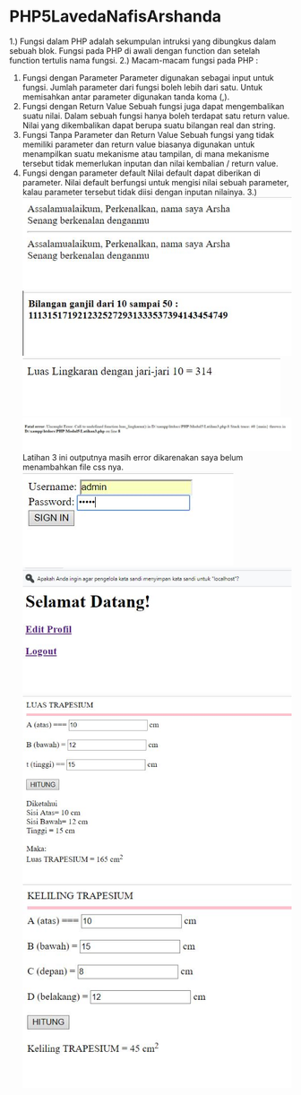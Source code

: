 # PHP5LavedaNafisArshanda
1.) Fungsi dalam PHP adalah sekumpulan intruksi yang dibungkus dalam sebuah blok. Fungsi pada PHP di awali dengan function dan setelah    function tertulis nama fungsi.
2.) Macam-macam fungsi pada PHP :
1. Fungsi dengan Parameter
Parameter digunakan sebagai input untuk fungsi. Jumlah parameter dari fungsi boleh lebih dari satu. Untuk memisahkan antar
parameter digunakan tanda koma (,).
2. Fungsi dengan Return Value
Sebuah fungsi juga dapat mengembalikan suatu nilai. Dalam sebuah fungsi hanya boleh
terdapat satu return value. Nilai yang dikembalikan dapat berupa suatu bilangan real dan
string.
3. Fungsi Tanpa Parameter dan Return Value
Sebuah fungsi yang tidak memiliki parameter dan return value biasanya digunakan untuk
menampilkan suatu mekanisme atau tampilan, di mana mekanisme tersebut tidak
memerlukan inputan dan nilai kembalian / return value.
4. Fungsi dengan parameter default
Nilai default dapat diberikan di parameter. Nilai default berfungsi untuk mengisi nilai
sebuah parameter, kalau parameter tersebut tidak diisi dengan inputan nilainya.
3.)
![alt text](https://github.com/LavedaNafisArshanda/PHP5LavedaNafisArshanda/blob/master/1.JPG)
![alt text](https://github.com/LavedaNafisArshanda/PHP5LavedaNafisArshanda/blob/master/2.JPG)
![alt text](https://github.com/LavedaNafisArshanda/PHP5LavedaNafisArshanda/blob/master/3.JPG)
![alt text](https://github.com/LavedaNafisArshanda/PHP5LavedaNafisArshanda/blob/master/8.JPG)
Latihan 3 ini outputnya masih error dikarenakan saya belum menambahkan file css nya.
![alt text](https://github.com/LavedaNafisArshanda/PHP5LavedaNafisArshanda/blob/master/4.JPG)
![alt text](https://github.com/LavedaNafisArshanda/PHP5LavedaNafisArshanda/blob/master/5.JPG)
![alt text](https://github.com/LavedaNafisArshanda/PHP5LavedaNafisArshanda/blob/master/6.JPG)
![alt text](https://github.com/LavedaNafisArshanda/PHP5LavedaNafisArshanda/blob/master/7.JPG)
